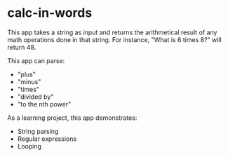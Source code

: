 calc-in-words
=============

This app takes a string as input and returns the arithmetical result of any math operations done in that string. For instance, "What is 6 times 8?" will return 48.

This app can parse:
* "plus"
* "minus"
* "times"
* "divided by"
* "to the nth power"

As a learning project, this app demonstrates:
* String parsing
* Regular expressions
* Looping

